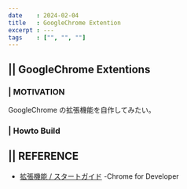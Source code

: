 ```yaml
---
date    : 2024-02-04
title   : GoogleChrome Extention
excerpt : ---
tags    : ["", "", ""]
---
```


## || GoogleChrome Extentions
### | MOTIVATION

GoogleChrome の拡張機能を自作してみたい。

### | Howto Build



## || REFERENCE
- [拡張機能 / スタートガイド](https://developer.chrome.com/docs/extensions/get-started?hl=ja) -Chrome for Developer
